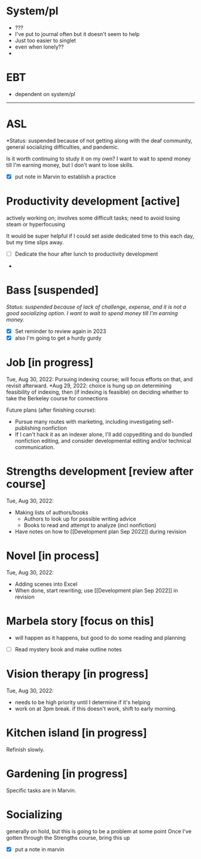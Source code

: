 

# System/pl
- ???
- I've put to journal often but it doesn't seem to help 
- Just too easier to singlet
- even when lonely??
- 

# EBT
- dependent on system/pl
-----------
# ASL
*Status: suspended because of not getting along with the deaf community, general socializing difficulties, and pandemic.

Is it worth continuing to study it on my own? I want to wait to spend money till I'm earning money, but I don't want to lose skills. 

- [x] put note in Marvin to establish a practice

# Productivity development [active]
actively working on; involves some difficult tasks; need to avoid losing steam or hyperfocusing

It would be super helpful if I could set aside dedicated time to this each day, but my time slips away. 

- [ ] Dedicate the hour after lunch to productivity development
- 
# Bass [suspended]
*Status: suspended because of lack of challenge, expense, and it is not a good socializing option. I want to wait to spend money till I'm earning money.*
- [x] Set reminder to review again in 2023
- [x] also I'm going to get a hurdy gurdy

# Job [in progress]
Tue, Aug 30, 2022: Pursuing indexing course; will focus efforts on that, and revisit afterward. 
*Aug 29, 2022: choice is hung up on determining feasibility of indexing, then (if indexing is feasible) on deciding whether to take the Berkeley course for connections

Future plans (after finishing course):
* Pursue many routes with marketing, including investigating self-publishing nonfiction
* If I can't hack it as an indexer alone, I'll add copyediting and do bundled nonfiction editing, and consider developmental editing and/or technical communication. 

# Strengths development [review after course]
Tue, Aug 30, 2022: 
* Making lists of authors/books
	* Authors to look up for possible writing advice
	* Books to read and attempt to analyze (incl nonfiction)
* Have notes on how to [[Development plan Sep 2022]] during revision

# Novel [in process]
Tue, Aug 30, 2022: 
* Adding scenes into Excel
* When done, start rewriting; use [[Development plan Sep 2022]] in revision

# Marbela story [focus on this]
- will happen as it happens, but good to do some reading and planning
- [ ] Read mystery book and make outline notes

# Vision therapy [in progress]
Tue, Aug 30, 2022: 
* needs to be high priority until I determine if it's helping
* work on at 3pm break. if this doesn't work, shift to early morning. 

# Kitchen island [in progress]
Refinish slowly. 

# Gardening [in progress]
Specific tasks are in Marvin. 

# Socializing 
generally on hold, but this is going to be a problem at some point
Once I've gotten through the Strengths course, bring this up
- [x] put a note in marvin

